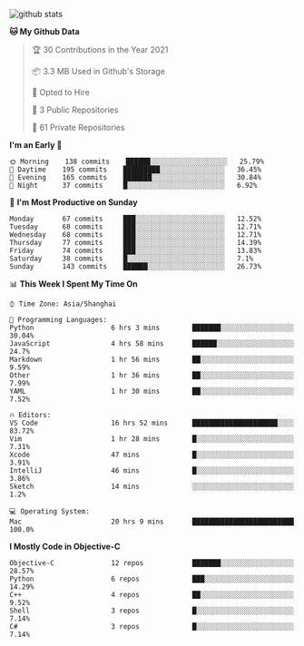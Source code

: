 
![github stats](https://github-readme-stats.vercel.app/api?username=ChesterYue&show_icons=true&count_private=true)

<!-- ![wakatime](https://github-readme-stats.vercel.app/api/wakatime?username=ChesterYue&layout=compact) -->

<!-- ![wakatime](https://github-readme-stats.vercel.app/api/top-langs/?username=ChesterYue&layout=compact) -->

<!--START_SECTION:waka-->
**🐱 My Github Data** 

> 🏆 30 Contributions in the Year 2021
 > 
> 📦 3.3 MB Used in Github's Storage 
 > 
> 💼 Opted to Hire
 > 
> 📜 3 Public Repositories 
 > 
> 🔑 61 Private Repositories  
 > 
**I'm an Early 🐤** 

```text
🌞 Morning    138 commits    ██████░░░░░░░░░░░░░░░░░░░   25.79% 
🌆 Daytime    195 commits    █████████░░░░░░░░░░░░░░░░   36.45% 
🌃 Evening    165 commits    ███████░░░░░░░░░░░░░░░░░░   30.84% 
🌙 Night      37 commits     █░░░░░░░░░░░░░░░░░░░░░░░░   6.92%

```
📅 **I'm Most Productive on Sunday** 

```text
Monday       67 commits     ███░░░░░░░░░░░░░░░░░░░░░░   12.52% 
Tuesday      68 commits     ███░░░░░░░░░░░░░░░░░░░░░░   12.71% 
Wednesday    68 commits     ███░░░░░░░░░░░░░░░░░░░░░░   12.71% 
Thursday     77 commits     ███░░░░░░░░░░░░░░░░░░░░░░   14.39% 
Friday       74 commits     ███░░░░░░░░░░░░░░░░░░░░░░   13.83% 
Saturday     38 commits     █░░░░░░░░░░░░░░░░░░░░░░░░   7.1% 
Sunday       143 commits    ██████░░░░░░░░░░░░░░░░░░░   26.73%

```


📊 **This Week I Spent My Time On** 

```text
⌚︎ Time Zone: Asia/Shanghai

💬 Programming Languages: 
Python                   6 hrs 3 mins        ███████░░░░░░░░░░░░░░░░░░   30.04% 
JavaScript               4 hrs 58 mins       ██████░░░░░░░░░░░░░░░░░░░   24.7% 
Markdown                 1 hr 56 mins        ██░░░░░░░░░░░░░░░░░░░░░░░   9.59% 
Other                    1 hr 36 mins        ██░░░░░░░░░░░░░░░░░░░░░░░   7.99% 
YAML                     1 hr 30 mins        ██░░░░░░░░░░░░░░░░░░░░░░░   7.52%

🔥 Editors: 
VS Code                  16 hrs 52 mins      █████████████████████░░░░   83.72% 
Vim                      1 hr 28 mins        █░░░░░░░░░░░░░░░░░░░░░░░░   7.31% 
Xcode                    47 mins             █░░░░░░░░░░░░░░░░░░░░░░░░   3.91% 
IntelliJ                 46 mins             █░░░░░░░░░░░░░░░░░░░░░░░░   3.86% 
Sketch                   14 mins             ░░░░░░░░░░░░░░░░░░░░░░░░░   1.2%

💻 Operating System: 
Mac                      20 hrs 9 mins       █████████████████████████   100.0%

```

**I Mostly Code in Objective-C** 

```text
Objective-C              12 repos            ███████░░░░░░░░░░░░░░░░░░   28.57% 
Python                   6 repos             ███░░░░░░░░░░░░░░░░░░░░░░   14.29% 
C++                      4 repos             ██░░░░░░░░░░░░░░░░░░░░░░░   9.52% 
Shell                    3 repos             █░░░░░░░░░░░░░░░░░░░░░░░░   7.14% 
C#                       3 repos             █░░░░░░░░░░░░░░░░░░░░░░░░   7.14%

```



<!--END_SECTION:waka-->